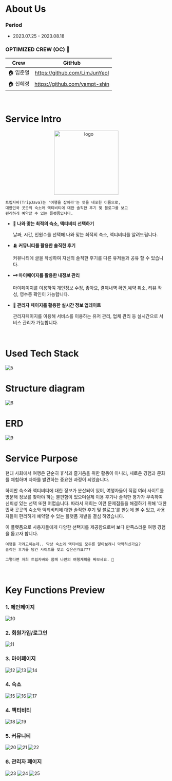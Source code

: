 # About Us

### Period

- 2023.07.25 - 2023.08.18

### OPTIMIZED CREW (OC) 🧞

|**Crew**|GitHub|
|:---:|:---:|
|🏠 임준열|https://github.com/LimJunYeol|
|🏠 신혜정|https://github.com/yampt-shin|
<br/>

# Service Intro

<p align="center">
  <img width="200" alt="logo" src="https://github.com/yampt-shin/TripJava/assets/83085779/c7737ab6-a48c-430f-894d-e802829c39e5">
</p>

```
트립자바(TripJava)는 '여행을 잡아라'는 뜻을 내포한 이름으로,
대한민국 곳곳의 숙소와 액티비티에 대한 솔직한 후기 및 블로그를 보고
편리하게 예약할 수 있는 플랫폼입니다.
```

- **📃 나와 맞는 최적의 숙소, 액티비티 선택하기**

    날짜, 시간, 인원수를 선택해 나와 맞는 최적의 숙소, 액티비티를 알려드립니다.

- **🫂 커뮤니티를 활용한 솔직한 후기**

    커뮤니티에 글을 작성하여 자신의 솔직한 후기를 다른 유저들과 공유 할 수 있습니다.
  
- **🗝️ 마이페이지를 활용한 내정보 관리**

    마이페이지를 이용하여 개인정보 수정, 좋아요, 결제내역 확인,예약 취소, 리뷰 작성, 영수증 확인이 가능합니다.
  
- **💸 관리자 페이지를 활용한 실시간 정보 업데이트**

    관리자페이지를 이용해 서비스를 이용하는 유저 관리, 업체 관리 등 실시간으로 서비스 관리가 가능합니다.


<br />

# Used Tech Stack
![5](https://github.com/yampt-shin/TripJava/assets/83085779/6b1d2ef3-7642-4704-b933-eb90dba7b1df)
<br />

# Structure diagram
![6](https://github.com/yampt-shin/TripJava/assets/83085779/24bcd6ea-bc8e-4545-9911-b858b1003de0)
<br />

# ERD
![9](https://github.com/yampt-shin/TripJava/assets/83085779/b9f034a0-b4df-4f1d-81e7-b81f4d12e792)

# Service Purpose

현대 사회에서 여행은 단순히 휴식과 즐거움을 위한 활동이 아니라, 새로운 경험과 문화를 체험하며 자아를 발견하는 중요한 과정이 되었습니다. 

하지만 숙소와 액티비티에 대한 정보가 분산되어 있어, 여행자들이 직접 여러 사이트를 방문해 정보를 찾아야 하는 불편함이 있으며실제 이용 후기나 솔직한 평가가 부족하여 신뢰성 있는 선택 또한 어렵습니다.
따라서 저희는 이런 문제점들을 해결하기 위해 '대한민국 곳곳의 숙소와 액티비티에 대한 솔직한 후기 및 블로그'를 한눈에 볼 수 있고, 사용자들이 편리하게 예약할 수 있는 플랫폼 개발을 결심 하였습니다. 

이 플랫폼으로 사용자들에게 다양한 선택지를 제공함으로써
보다 만족스러운 여행 경험을 돕고자 합니다.
```
여행을 가려고하는데.. 막상 숙소와 액티비트 모두를 알아보려니 막막하신가요?
솔직한 후기를 담긴 사이트를 찾고 싶은신가요???

그렇다면 저희 트립자바와 함께 나만의 여행계획을 짜보세요. 🙂
```

<br />

# Key Functions Preview

### 1. 메인페이지

![10](https://github.com/yampt-shin/TripJava/assets/83085779/33ffb827-c72d-4307-a794-45c729d3da11)

### 2. 회원가입/로그인

![11](https://github.com/yampt-shin/TripJava/assets/83085779/659aab8a-83f6-40ff-8818-e8f3c3b52a38)

### 3. 마이페이지

![12](https://github.com/yampt-shin/TripJava/assets/83085779/1d450bdb-36fa-4d88-9f9c-9537426c7ff6)
![13](https://github.com/yampt-shin/TripJava/assets/83085779/0e348008-0325-41d8-a12a-719ad250d98b)
![14](https://github.com/yampt-shin/TripJava/assets/83085779/a41f6ddd-4001-485e-b7df-b3acb7eefaca)

### 4. 숙소

![15](https://github.com/yampt-shin/TripJava/assets/83085779/860e77c4-bddc-4525-bf68-3771ff7350d1)
![16](https://github.com/yampt-shin/TripJava/assets/83085779/9dfc7f67-2940-4e6e-b9a9-4b2fa0fc8f23)
![17](https://github.com/yampt-shin/TripJava/assets/83085779/08fde58c-36bc-43f8-b45a-89aa2758c9a9)

### 4. 액티비티

![18](https://github.com/yampt-shin/TripJava/assets/83085779/99b443a6-4f7f-456f-b5c3-1dec630516e3)
![19](https://github.com/yampt-shin/TripJava/assets/83085779/fad063cb-dcbe-4e54-8a6b-9d4fa08784ea)


### 5. 커뮤니티

![20](https://github.com/yampt-shin/TripJava/assets/83085779/4269e73d-9da1-47f7-b88f-6ebd5effa632)
![21](https://github.com/yampt-shin/TripJava/assets/83085779/2f9d4457-30ea-41db-8e35-e714dd393095)
![22](https://github.com/yampt-shin/TripJava/assets/83085779/ac7c57f9-00ca-4be4-b04f-ae93064f485e)

### 6. 관리자 페이지

![23](https://github.com/yampt-shin/TripJava/assets/83085779/d80ffd84-b7d1-475d-8a9b-a34bfed6df5d)
![24](https://github.com/yampt-shin/TripJava/assets/83085779/ab2ffde7-b7a8-47f1-bff8-8d8d91870e99)
![25](https://github.com/yampt-shin/TripJava/assets/83085779/aa9b295e-ebcf-4b4b-8284-aaf3fef9fed4)

<br />





